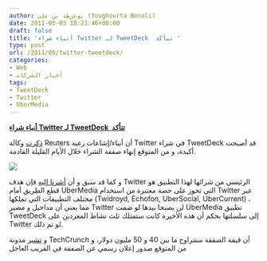 ```yaml
---
author: يوغرطة بن علي (Youghourta Benali)
date: 2011-05-03 18:23:46+00:00
draft: false
title: 'أنباء شراء Twitter لـ TweetDeck  تتأكد '
type: post
url: /2011/05/twitter-tweetdeck/
categories:
- Web
- أخبار الشركات
tags:
- TweetDeck
- Twitter
- UberMedia
---
```


[**أنباء شراء Twitter لـ TweetDeck  تتأكد**](https://www.it-scoop.com/2011/05/twitter-tweetdeck/)


[ذكرت](https://www.it-scoop.com/2011/05/twitter-tweetdeck/) وكالة Reuters أن أنباء/إشاعات رغبة Twitter في شراء TweetDeck قد أصبحت أكيدة، و من المتوقع إنهاء صفقة الشراء خلال الأيام القليلة القادمة.

[![](https://www.it-scoop.com/wp-content/uploads/2011/05/tweetdeck-twitter.jpg)
](https://www.it-scoop.com/2011/05/twitter-tweetdeck/)

و كما قد سبق و أن [أشرنا إليه](https://www.it-scoop.com/2011/04/tweetdeck-twitter-ubermedia/) فإن هدف Twitter الرئيسي من شرائها لهذا التطبيق هو قطع الطريق أمام UberMedia التي تحوز على حصة معتبرة من استخدام Twitter عبر مختلف التطبيقات التي تملكها (Twidroyd, Echofon, UberSocial, UberCurrent) ، مما يعني أن مداخيل و مصير Twitter لن يصبحا بيدها لو ضمت UberMedia تطبيق TweetDeck إلى سلسلتها بحكم أن هذه الأخيرة كانت ستمتلك ثلث نشاط المغردين على Twitter لو تم ذلك.

و [تشير](http://techcrunch.com/2011/05/02/twitter-to-buy-tweetdeck-for-40-million-50-million/) مدونة TechCrunch أن قيمة الصفقة ستتراوح ما بين 40 و 50 مليون دولار، و من المتوقع صدور إعلان رسمي عن الصفقة في القريب العاجل
